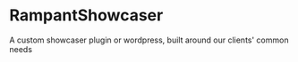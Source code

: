 RampantShowcaser
================

A custom showcaser plugin or wordpress, built around our clients' common needs